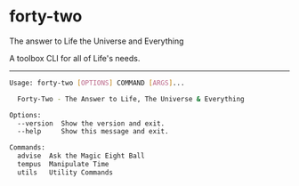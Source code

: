 # forty-two
The answer to Life the Universe and Everything

A toolbox CLI for all of Life's needs.

-----

```bash
Usage: forty-two [OPTIONS] COMMAND [ARGS]...

  Forty-Two - The Answer to Life, The Universe & Everything

Options:
  --version  Show the version and exit.
  --help     Show this message and exit.

Commands:
  advise  Ask the Magic Eight Ball
  tempus  Manipulate Time
  utils   Utility Commands
```
